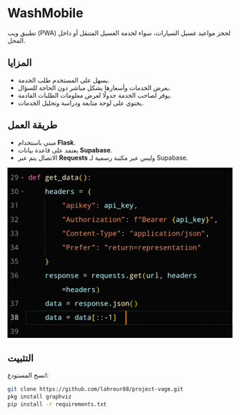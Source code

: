 # WashMobile

تطبيق ويب (PWA) لحجز مواعيد غسيل السيارات، سواء لخدمة الغسيل المتنقل أو داخل المحل.  

## المزايا
- يسهل على المستخدم طلب الخدمة.  
- يعرض الخدمات وأسعارها بشكل مباشر دون الحاجة للسؤال.  
- يوفر لصاحب الخدمة جدولًا لعرض معلومات الطلبات القادمة.  
- يحتوي على لوحة متابعة ودراسة وتحليل الخدمات.  

## طريقة العمل
- مبني باستخدام **Flask**.  
- يعتمد على قاعدة بيانات **Supabase**.  
- الاتصال يتم عبر **Requests** وليس عبر مكتبة رسمية لـ Supabase.  

![واجهة التطبيق](static/images/code.jpg)  

## التثبيت
انسخ المستودع:  
```bash
git clone https://github.com/lahrour88/project-vage.git
pkg install graphviz
pip install -r requirements.txt
